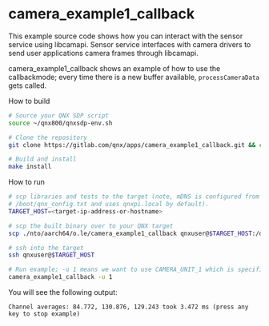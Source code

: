 # camera_example1_callback

This example source code shows how you can interact with the sensor service using libcamapi. Sensor service interfaces with camera drivers to send user applications camera frames through libcamapi.

camera_example1_callback shows an example of how to use the callbackmode; every time there is a new buffer available, `processCameraData` gets called.

How to build
```bash
# Source your QNX SDP script
source ~/qnx800/qnxsdp-env.sh

# Clone the repository
git clone https://gitlab.com/qnx/apps/camera_example1_callback.git && cd camera_example1_callback

# Build and install
make install
```

How to run
```bash
# scp libraries and tests to the target (note, mDNS is configured from
# /boot/qnx_config.txt and uses qnxpi.local by default).
TARGET_HOST=<target-ip-address-or-hostname>

# scp the built binary over to your QNX target
scp ./nto/aarch64/o.le/camera_example1_callback qnxuser@$TARGET_HOST:/data/home/qnxuser/bin

# ssh into the target
ssh qnxuser@$TARGET_HOST

# Run example; -u 1 means we want to use CAMERA_UNIT_1 which is specified in sensor_demo.conf
camera_example1_callback -u 1
```

You will see the following output:
```console
Channel averages: 84.772, 130.876, 129.243 took 3.472 ms (press any key to stop example)
```
